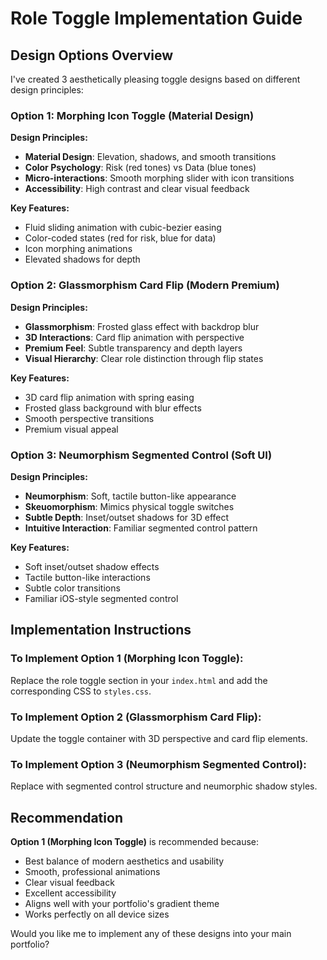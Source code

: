 # Role Toggle Implementation Guide

## Design Options Overview

I've created 3 aesthetically pleasing toggle designs based on different design principles:

### Option 1: Morphing Icon Toggle (Material Design)
**Design Principles:**
- **Material Design**: Elevation, shadows, and smooth transitions
- **Color Psychology**: Risk (red tones) vs Data (blue tones) 
- **Micro-interactions**: Smooth morphing slider with icon transitions
- **Accessibility**: High contrast and clear visual feedback

**Key Features:**
- Fluid sliding animation with cubic-bezier easing
- Color-coded states (red for risk, blue for data)
- Icon morphing animations
- Elevated shadows for depth

### Option 2: Glassmorphism Card Flip (Modern Premium)
**Design Principles:**
- **Glassmorphism**: Frosted glass effect with backdrop blur
- **3D Interactions**: Card flip animation with perspective
- **Premium Feel**: Subtle transparency and depth layers
- **Visual Hierarchy**: Clear role distinction through flip states

**Key Features:**
- 3D card flip animation with spring easing
- Frosted glass background with blur effects
- Smooth perspective transitions
- Premium visual appeal

### Option 3: Neumorphism Segmented Control (Soft UI)
**Design Principles:**
- **Neumorphism**: Soft, tactile button-like appearance
- **Skeuomorphism**: Mimics physical toggle switches
- **Subtle Depth**: Inset/outset shadows for 3D effect
- **Intuitive Interaction**: Familiar segmented control pattern

**Key Features:**
- Soft inset/outset shadow effects
- Tactile button-like interactions
- Subtle color transitions
- Familiar iOS-style segmented control

## Implementation Instructions

### To Implement Option 1 (Morphing Icon Toggle):
Replace the role toggle section in your `index.html` and add the corresponding CSS to `styles.css`.

### To Implement Option 2 (Glassmorphism Card Flip):
Update the toggle container with 3D perspective and card flip elements.

### To Implement Option 3 (Neumorphism Segmented Control):
Replace with segmented control structure and neumorphic shadow styles.

## Recommendation

**Option 1 (Morphing Icon Toggle)** is recommended because:
- Best balance of modern aesthetics and usability
- Smooth, professional animations
- Clear visual feedback
- Excellent accessibility
- Aligns well with your portfolio's gradient theme
- Works perfectly on all device sizes

Would you like me to implement any of these designs into your main portfolio?